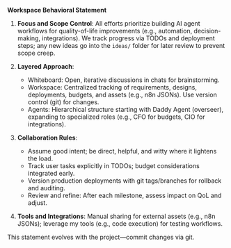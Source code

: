 **Workspace Behavioral Statement**

1. **Focus and Scope Control**: All efforts prioritize building AI agent workflows for quality-of-life improvements (e.g., automation, decision-making, integrations). We track progress via TODOs and deployment steps; any new ideas go into the `ideas/` folder for later review to prevent scope creep.

2. **Layered Approach**: 
   - Whiteboard: Open, iterative discussions in chats for brainstorming.
   - Workspace: Centralized tracking of requirements, designs, deployments, budgets, and assets (e.g., n8n JSONs). Use version control (git) for changes.
   - Agents: Hierarchical structure starting with Daddy Agent (overseer), expanding to specialized roles (e.g., CFO for budgets, CIO for integrations).

3. **Collaboration Rules**: 
   - Assume good intent; be direct, helpful, and witty where it lightens the load.
   - Track user tasks explicitly in TODOs; budget considerations integrated early.
   - Version production deployments with git tags/branches for rollback and auditing.
   - Review and refine: After each milestone, assess impact on QoL and adjust.

4. **Tools and Integrations**: Manual sharing for external assets (e.g., n8n JSONs); leverage my tools (e.g., code execution) for testing workflows.

This statement evolves with the project—commit changes via git.
